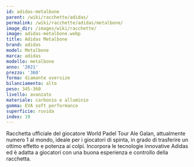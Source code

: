 ```yaml
---
id: adidas-metalbone
parent: /wiki/racchette/adidas/
permalink: /wiki/racchette/adidas/metalbone/
image_dir: /images/wiki/racchette/
image: adidas-metalbone.webp
title: Adidas Metalbone
brand: adidas
model: Metalbone
marca: adidas
modello: metalbone
anno: '2021'
prezzo: '360'
forma: diamante oversize
bilanciamento: alto
peso: 345-360
livello: avanzato
materiale: carbonio e alluminio
gomma: EVA soft performance
superficie: ruvida
index: 19
---
```

Racchetta ufficiale del giocatore World Padel Tour Ale Galan, attualmente numero 1 al mondo, ideale per i giocatori di spinta, in grado di trasferire un ottimo effetto e potenza ai colpi. Incorpora le tecnologie innovative Adidas ed è adatta a giocatori con una buona esperienza e controllo della racchetta.